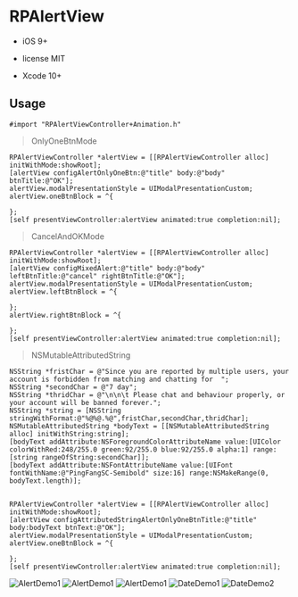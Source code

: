 <h1>RPAlertView</h1>

 
* iOS 9+

* license MIT

* Xcode 10+


<h2>Usage</h2>

```
#import "RPAlertViewController+Animation.h"
```

> OnlyOneBtnMode


```
RPAlertViewController *alertView = [[RPAlertViewController alloc] initWithMode:showRoot];
[alertView configAlertOnlyOneBtn:@"title" body:@"body" btnTitle:@"OK"];
alertView.modalPresentationStyle = UIModalPresentationCustom;
alertView.oneBtnBlock = ^{
        
};
[self presentViewController:alertView animated:true completion:nil];
```

> CancelAndOKMode

```
RPAlertViewController *alertView = [[RPAlertViewController alloc] initWithMode:showRoot];
[alertView configMixedAlert:@"title" body:@"body" leftBtnTitle:@"cancel" rightBtnTitle:@"OK"];
alertView.modalPresentationStyle = UIModalPresentationCustom;
alertView.leftBtnBlock = ^{
        
};
alertView.rightBtnBlock = ^{
        
};
[self presentViewController:alertView animated:true completion:nil];
```

> NSMutableAttributedString


```
NSString *fristChar = @"Since you are reported by multiple users, your account is forbidden from matching and chatting for  ";
NSString *secondChar = @"7 day";
NSString *thridChar = @"\n\n\t Please chat and behaviour properly, or your account will be banned forever.";
NSString *string = [NSString stringWithFormat:@"%@%@.%@",fristChar,secondChar,thridChar];
NSMutableAttributedString *bodyText = [[NSMutableAttributedString alloc] initWithString:string];
[bodyText addAttribute:NSForegroundColorAttributeName value:[UIColor colorWithRed:248/255.0 green:92/255.0 blue:92/255.0 alpha:1] range:[string rangeOfString:secondChar]];
[bodyText addAttribute:NSFontAttributeName value:[UIFont fontWithName:@"PingFangSC-Semibold" size:16] range:NSMakeRange(0, bodyText.length)];
    
    
RPAlertViewController *alertView = [[RPAlertViewController alloc] initWithMode:showRoot];
[alertView configAttributedStringAlertOnlyOneBtnTitle:@"title" body:bodyText btnText:@"OK"];
alertView.modalPresentationStyle = UIModalPresentationCustom;
alertView.oneBtnBlock = ^{
        
};
[self presentViewController:alertView animated:true completion:nil];
```


![AlertDemo1](https://github.com/dengfeng520/RPAlertView/blob/master/Alertdemo3.png?raw=true)
![AlertDemo1](https://github.com/dengfeng520/RPAlertView/blob/master/Alertdemo1.png?raw=true)
![AlertDemo1](https://github.com/dengfeng520/RPAlertView/blob/master/Alertdemo2.png?raw=true)
![DateDemo1](https://github.com/dengfeng520/RPAlertView/blob/master/datedemo1.png?raw=true)
![DateDemo2](https://github.com/dengfeng520/RPAlertView/blob/master/datedemo1.png?raw=true)


